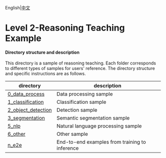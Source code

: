 English|[中文](README_CN.md)

# Level 2-Reasoning Teaching Example

#### Directory structure and description

This directory is a sample of reasoning teaching. Each folder corresponds to different types of samples for users' reference. The directory structure and specific instructions are as follows.  

| directory   | description  |
|---|---|
| [0_data_process](./0_data_process)  | Data processing sample |
| [1_classification](./1_classification)  |  Classification sample |
| [2_object_detection](./2_object_detection)  | Detection sample  |
| [3_segmentation](./3_segmentation)  | Semantic segmentation sample |
| [5_nlp](./5_nlp)  | Natural language processing sample |
| [6_other](./6_other) | Other sample |
| [n_e2e](./n_e2e) | End-to-end examples from training to inference |